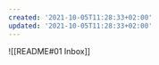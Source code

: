 ```yaml
---
created: '2021-10-05T11:28:33+02:00'
updated: '2021-10-05T11:28:33+02:00'
---
```

![[README#01 Inbox]]
